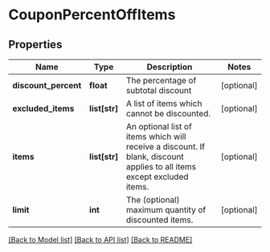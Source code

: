 # CouponPercentOffItems

## Properties
Name | Type | Description | Notes
------------ | ------------- | ------------- | -------------
**discount_percent** | **float** | The percentage of subtotal discount | [optional] 
**excluded_items** | **list[str]** | A list of items which cannot be discounted. | [optional] 
**items** | **list[str]** | An optional list of items which will receive a discount.  If blank, discount applies to all items except excluded items. | [optional] 
**limit** | **int** | The (optional) maximum quantity of discounted items. | [optional] 

[[Back to Model list]](../README.md#documentation-for-models) [[Back to API list]](../README.md#documentation-for-api-endpoints) [[Back to README]](../README.md)



